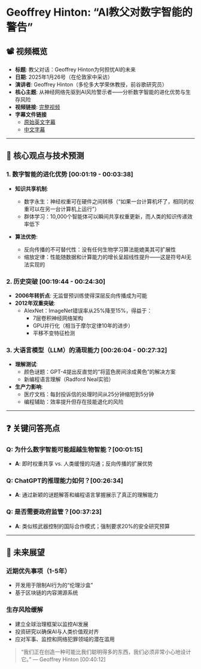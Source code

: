 # Geoffrey Hinton: “AI教父对数字智能的警告”

## 📽️ 视频概览
- **标题**: 教父对话：Geoffrey Hinton为何担忧AI的未来  
- **日期**: 2025年1月26号（在伦敦家中采访）  
- **演讲者**: Geoffrey Hinton（多伦多大学荣休教授，前谷歌研究员）  
- **核心主题**: 从神经网络先驱到AI风险警示者——分析数字智能的进化优势与生存风险  
- **视频链接**: [完整视频](https://www.youtube.com/watch?v=y2df7HXfQdM)
- **字幕文件链接**
  - [原始英文字幕](../srt/20250126_The_Godfather_in_Conversation_Why_Geoffrey_Hinton_is_worried_about_the_future_of_AI.txt)
  - [中文字幕](../srt/20250126_The_Godfather_in_Conversation_Why_Geoffrey_Hinton_is_worried_about_the_future_of_AI-中文.txt)  
---

## 🎯 核心观点与技术预测

### 1. **数字智能的进化优势** [00:01:19 - 00:03:38]
- **知识共享机制**:
  - 数字永生：神经权重可在硬件之间转移（“如果一台计算机坏了，相同的权重可以在另一台计算机上运行”）  
  - 群体学习：10,000个智能体可以瞬间共享权重更新，而人类的知识传递效率低下  

- **算法优势**:
  - 反向传播的不可替代性：没有任何生物学习算法能媲美其可扩展性  
  - 缩放定律：性能随数据和计算能力的增长呈超线性提升——这是符号AI无法实现的  

### 2. **历史突破** [00:19:44 - 00:24:30]
- **2006年转折点**: 无监督预训练使得深层反向传播成为可能  
- **2012年双重突破**:
  - AlexNet：ImageNet错误率从25%降至15%，得益于：
    - 7层卷积神经网络架构  
    - GPU并行化（相当于摩尔定律10年的进步）  
    - 平移不变特征检测  

### 3. **大语言模型（LLM）的涌现能力** [00:26:04 - 00:27:32]
- **理解测试**:
  - 颜色谜题：GPT-4提出反直觉的“将蓝色房间涂成黄色”的解决方案  
  - 新编程语言理解（Radford Neal实验）  
- **生产力影响**:
  - 医疗文档：每封投诉信的处理时间从25分钟缩短到5分钟  
  - 编程辅助：效率提升但存在技能退化的风险  

---

## ❓ 关键问答亮点

### Q: 为什么数字智能可能超越生物智能？[00:01:15]
- **A**: 即时权重共享 vs. 人类缓慢的沟通；反向传播的扩展优势  

### Q: ChatGPT的推理能力如何？[00:26:34]
- **A**: 通过新颖的谜题解答和编程语言掌握展示了真正的理解能力  

### Q: 是否需要政府监管？[00:37:23]
- **A**: 类似核武器控制的国际合作模式；强制要求20%的安全研究预算  

---

## 🔮 未来展望

### 近期优先事项（1-5年）
- 开发用于限制AI行为的“伦理沙盒”  
- 基于区块链的内容溯源系统  

### 生存风险缓解
- 建立全球治理框架以监控AI发展  
- 投资研究以确保AI与人类价值观对齐  
- 应对军事、监控和网络犯罪领域的潜在滥用  

> “我们正在创造一种可能比我们聪明得多的东西，我们必须非常小心地设计它。”
— Geoffrey Hinton [00:40:12]
